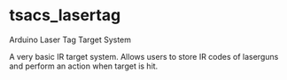 # tsacs_lasertag
Arduino Laser Tag Target System

A very basic IR target system. Allows users to store IR codes of laserguns and perform an action when target is hit.

